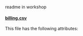 readme in workshop

#### **[billing.csv](../data/test.csv)**

This file has the following attributes:

